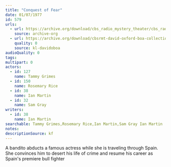 ```yaml
---
title: "Conquest of Fear"
date: 01/07/1977
id: 579
urls: 
  - url: https://archive.org/download/cbs_radio_mystery_theater/cbs_radio_mystery_theater-0551-0600.zip/cbs_radio_mystery_theater-0551-0600%2Fcbsrmt_0579_conquest_of_fear.mp3
    source: archive-org
  - url: https://archive.org/download/cbsrmt-david-oxford-boa-collection/CBSRMT-770107-0579-Conquest-of-Fear-(128-44)_KIRO-{BoA}.mp3
    quality: 0
    source: kl-davidoboa
audioQuality: 0
tags: 
multipart: 0
actors:  
  - id: 127
    name: Tammy Grimes  
  - id: 150
    name: Rosemary Rice  
  - id: 38
    name: Ian Martin  
  - id: 32
    name: Sam Gray
writers:  
  - id: 38
    name: Ian Martin
searchable: Tammy Grimes,Rosemary Rice,Ian Martin,Sam Gray Ian Martin
notes: 
descriptionSource: kf
---
```

A bandito abducts a famous actress while she is traveling through Spain. She convinces him to desert his life of crime and resume his career as Spain's premiere bull fighter